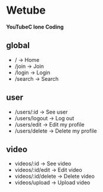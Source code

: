 # Wetube

**YouTubeC lone Coding**

## global

- / -> Home
- /join -> Join
- /login -> Login
- /search -> Search

## user

- /users/:id -> See user
- /users/logout -> Log out
- /users/edit -> Edit my profile
- /users/delete -> Delete my profile

## video

- videos/:id -> See video
- videos/:id/edit -> Edit video
- videos/:id/delete -> Delete video
- videos/upload -> Upload video
